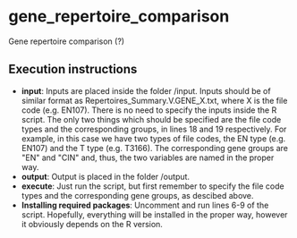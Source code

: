 # gene_repertoire_comparison
Gene repertoire comparison (?)

## Execution instructions
- **input**: Inputs are placed inside the folder /input. Inputs should be of similar format as Repertoires_Summary.V.GENE_X.txt, where X is the file code (e.g. EN107). There is no need to specify the inputs inside the R script. The only two things which should be specified are the file code types and the corresponding groups, in lines 18 and 19 respectively. For example, in this case we have two types of file codes, the EN type (e.g. EN107) and the T type (e.g. T3166). The corresponding gene groups are "EN" and "CIN" and, thus, the two variables are named in the proper way.
- **output**: Output is placed in the folder /output.
- **execute**: Just run the script, but first remember to specify the file code types and the corresponding gene groups, as descibed above.
- **Installing required packages**: Uncomment and run lines 6-9 of the script. Hopefully, everything will be installed in the proper way, however it obviously depends on the R version.
